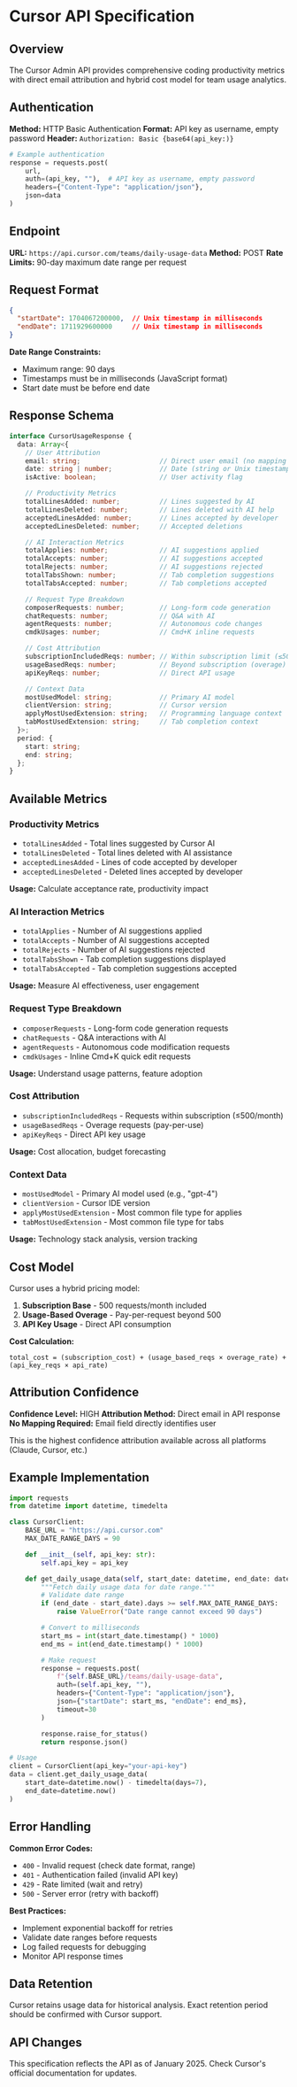 # Cursor API Specification

## Overview

The Cursor Admin API provides comprehensive coding productivity metrics with direct email attribution and hybrid cost model for team usage analytics.

## Authentication

**Method:** HTTP Basic Authentication
**Format:** API key as username, empty password
**Header:** `Authorization: Basic {base64(api_key:)}`

```python
# Example authentication
response = requests.post(
    url,
    auth=(api_key, ""),  # API key as username, empty password
    headers={"Content-Type": "application/json"},
    json=data
)
```

## Endpoint

**URL:** `https://api.cursor.com/teams/daily-usage-data`
**Method:** POST
**Rate Limits:** 90-day maximum date range per request

## Request Format

```json
{
  "startDate": 1704067200000,  // Unix timestamp in milliseconds
  "endDate": 1711929600000     // Unix timestamp in milliseconds
}
```

**Date Range Constraints:**
- Maximum range: 90 days
- Timestamps must be in milliseconds (JavaScript format)
- Start date must be before end date

## Response Schema

```typescript
interface CursorUsageResponse {
  data: Array<{
    // User Attribution
    email: string;                    // Direct user email (no mapping needed)
    date: string | number;            // Date (string or Unix timestamp)
    isActive: boolean;                // User activity flag

    // Productivity Metrics
    totalLinesAdded: number;          // Lines suggested by AI
    totalLinesDeleted: number;        // Lines deleted with AI help
    acceptedLinesAdded: number;       // Lines accepted by developer
    acceptedLinesDeleted: number;     // Accepted deletions

    // AI Interaction Metrics
    totalApplies: number;             // AI suggestions applied
    totalAccepts: number;             // AI suggestions accepted
    totalRejects: number;             // AI suggestions rejected
    totalTabsShown: number;           // Tab completion suggestions
    totalTabsAccepted: number;        // Tab completions accepted

    // Request Type Breakdown
    composerRequests: number;         // Long-form code generation
    chatRequests: number;             // Q&A with AI
    agentRequests: number;            // Autonomous code changes
    cmdkUsages: number;               // Cmd+K inline requests

    // Cost Attribution
    subscriptionIncludedReqs: number; // Within subscription limit (≤500)
    usageBasedReqs: number;           // Beyond subscription (overage)
    apiKeyReqs: number;               // Direct API usage

    // Context Data
    mostUsedModel: string;            // Primary AI model
    clientVersion: string;            // Cursor version
    applyMostUsedExtension: string;   // Programming language context
    tabMostUsedExtension: string;     // Tab completion context
  }>;
  period: {
    start: string;
    end: string;
  };
}
```

## Available Metrics

### Productivity Metrics
- `totalLinesAdded` - Total lines suggested by Cursor AI
- `totalLinesDeleted` - Total lines deleted with AI assistance
- `acceptedLinesAdded` - Lines of code accepted by developer
- `acceptedLinesDeleted` - Deleted lines accepted by developer

**Usage:** Calculate acceptance rate, productivity impact

### AI Interaction Metrics
- `totalApplies` - Number of AI suggestions applied
- `totalAccepts` - Number of AI suggestions accepted
- `totalRejects` - Number of AI suggestions rejected
- `totalTabsShown` - Tab completion suggestions displayed
- `totalTabsAccepted` - Tab completion suggestions accepted

**Usage:** Measure AI effectiveness, user engagement

### Request Type Breakdown
- `composerRequests` - Long-form code generation requests
- `chatRequests` - Q&A interactions with AI
- `agentRequests` - Autonomous code modification requests
- `cmdkUsages` - Inline Cmd+K quick edit requests

**Usage:** Understand usage patterns, feature adoption

### Cost Attribution
- `subscriptionIncludedReqs` - Requests within subscription (≤500/month)
- `usageBasedReqs` - Overage requests (pay-per-use)
- `apiKeyReqs` - Direct API key usage

**Usage:** Cost allocation, budget forecasting

### Context Data
- `mostUsedModel` - Primary AI model used (e.g., "gpt-4")
- `clientVersion` - Cursor IDE version
- `applyMostUsedExtension` - Most common file type for applies
- `tabMostUsedExtension` - Most common file type for tabs

**Usage:** Technology stack analysis, version tracking

## Cost Model

Cursor uses a hybrid pricing model:

1. **Subscription Base** - 500 requests/month included
2. **Usage-Based Overage** - Pay-per-request beyond 500
3. **API Key Usage** - Direct API consumption

**Cost Calculation:**
```
total_cost = (subscription_cost) + (usage_based_reqs × overage_rate) + (api_key_reqs × api_rate)
```

## Attribution Confidence

**Confidence Level:** HIGH
**Attribution Method:** Direct email in API response
**No Mapping Required:** Email field directly identifies user

This is the highest confidence attribution available across all platforms (Claude, Cursor, etc.)

## Example Implementation

```python
import requests
from datetime import datetime, timedelta

class CursorClient:
    BASE_URL = "https://api.cursor.com"
    MAX_DATE_RANGE_DAYS = 90

    def __init__(self, api_key: str):
        self.api_key = api_key

    def get_daily_usage_data(self, start_date: datetime, end_date: datetime):
        """Fetch daily usage data for date range."""
        # Validate date range
        if (end_date - start_date).days >= self.MAX_DATE_RANGE_DAYS:
            raise ValueError("Date range cannot exceed 90 days")

        # Convert to milliseconds
        start_ms = int(start_date.timestamp() * 1000)
        end_ms = int(end_date.timestamp() * 1000)

        # Make request
        response = requests.post(
            f"{self.BASE_URL}/teams/daily-usage-data",
            auth=(self.api_key, ""),
            headers={"Content-Type": "application/json"},
            json={"startDate": start_ms, "endDate": end_ms},
            timeout=30
        )

        response.raise_for_status()
        return response.json()

# Usage
client = CursorClient(api_key="your-api-key")
data = client.get_daily_usage_data(
    start_date=datetime.now() - timedelta(days=7),
    end_date=datetime.now()
)
```

## Error Handling

**Common Error Codes:**
- `400` - Invalid request (check date format, range)
- `401` - Authentication failed (invalid API key)
- `429` - Rate limited (wait and retry)
- `500` - Server error (retry with backoff)

**Best Practices:**
- Implement exponential backoff for retries
- Validate date ranges before requests
- Log failed requests for debugging
- Monitor API response times

## Data Retention

Cursor retains usage data for historical analysis. Exact retention period should be confirmed with Cursor support.

## API Changes

This specification reflects the API as of January 2025. Check Cursor's official documentation for updates.
